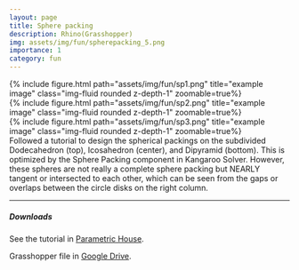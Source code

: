 ```yaml
---
layout: page
title: Sphere packing
description: Rhino(Grasshopper)
img: assets/img/fun/spherepacking_5.png
importance: 1
category: fun
---
```


<div class="row">
    <div class="col-sm mt-3 mt-md-0">
        {% include figure.html path="assets/img/fun/sp1.png" title="example image" class="img-fluid rounded z-depth-1" zoomable=true%}
    </div>
</div>
<div class="row">
    <div class="col-sm mt-3 mt-md-0">
        {% include figure.html path="assets/img/fun/sp2.png" title="example image" class="img-fluid rounded z-depth-1" zoomable=true%}
    </div>
</div>
<div class="row">
    <div class="col-sm mt-3 mt-md-0">
        {% include figure.html path="assets/img/fun/sp3.png" title="example image" class="img-fluid rounded z-depth-1" zoomable=true%}
    </div>
</div>
<div class="caption">
    Followed a tutorial to design the spherical packings on the subdivided Dodecahedron (top), Icosahedron (center), and Dipyramid (bottom). This is optimized by the Sphere Packing component in Kangaroo Solver.
    However, these spheres are not really a complete sphere packing but NEARLY tangent or intersected to each other, which can be seen from the gaps or overlaps between the circle disks on the right column. 
    
</div>



------
##### <i class='fas fa-download'>**Downloads**</i>
See the tutorial in [Parametric House](https://parametrichouse.com/sphere-packing/).

Grasshopper file in [Google Drive](https://drive.google.com/file/d/1wtxFjOwZUdkpqSjU8vlVt7k8jrBuO7SV/view?usp=sharing).